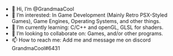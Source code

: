 - 👋 Hi, I’m @GrandmaaCool
- 👀 I’m interested: In Game Development (Mainly Retro PSX-Styled Games), Game Engines, Operating Systems, and other things.
- 🌱 I’m currently learning: C/C++ and openGL, GLSL for shaders.
- 💞️ I’m looking to collaborate on: Games, and/or other programs.
- 📫 How to reach me: Add me and message me on discord GrandmaCool#6431

<!---
GrandmaaCool/GrandmaaCool is a ✨ special ✨ repository because its `README.md` (this file) appears on your GitHub profile.
You can click the Preview link to take a look at your changes.
--->

